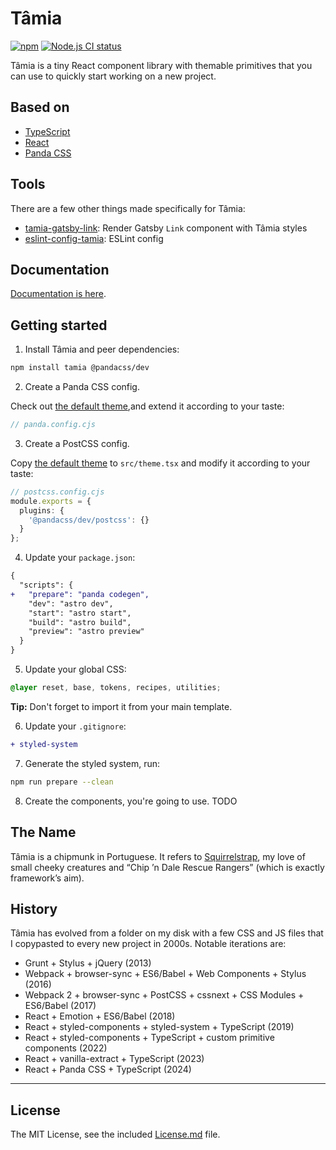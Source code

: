 # Tâmia

[![npm](https://img.shields.io/npm/v/tamia.svg)](https://www.npmjs.com/package/tamia) [![Node.js CI status](https://github.com/sapegin/tamia.git/workflows/Node.js%20CI/badge.svg)](https://github.com/sapegin/tamia.git/actions)

Tâmia is a tiny React component library with themable primitives that you can use to quickly start working on a new project.

## Based on

- [TypeScript](https://www.typescriptlang.org/)
- [React](https://reactjs.org/)
- [Panda CSS](https://panda-css.com/)

## Tools

There are a few other things made specifically for Tâmia:

- [tamia-gatsby-link](https://github.com/tamiadev/tamia-gatsby-link): Render Gatsby `Link` component with Tâmia styles
- [eslint-config-tamia](https://github.com/tamiadev/eslint-config-tamia): ESLint config

## Documentation

[Documentation is here](https://tamiadev.github.io/tamia/).

## Getting started

1. Install Tâmia and peer dependencies:

```bash
npm install tamia @pandacss/dev
```

2. Create a Panda CSS config.

Check out [the default theme](https://github.com/sapegin/tamia/blob/master/src/theme.ts),and extend it according to your taste:

```ts
// panda.config.cjs
```

3. Create a PostCSS config.

Copy [the default theme](https://github.com/sapegin/tamia/blob/master/src/theme.tsx) to `src/theme.tsx` and modify it according to your taste:

```ts
// postcss.config.cjs
module.exports = {
  plugins: {
    '@pandacss/dev/postcss': {}
  }
};
```

4. Update your `package.json`:

```diff
{
  "scripts": {
+   "prepare": "panda codegen",
    "dev": "astro dev",
    "start": "astro start",
    "build": "astro build",
    "preview": "astro preview"
  }
}
```

5. Update your global CSS:

```css
@layer reset, base, tokens, recipes, utilities;
```

**Tip:** Don't forget to import it from your main template.

6. Update your `.gitignore`:

```diff
+ styled-system
```

7. Generate the styled system, run:

```bash
npm run prepare --clean
```

8. Create the components, you're going to use. TODO

## The Name

Tâmia is a chipmunk in Portuguese. It refers to [Squirrelstrap](https://github.com/sapegin/squirrelstrap), my love of small cheeky creatures and “Chip ’n Dale Rescue Rangers” (which is exactly framework’s aim).

## History

Tâmia has evolved from a folder on my disk with a few CSS and JS files that I copypasted to every new project in 2000s. Notable iterations are:

- Grunt + Stylus + jQuery (2013)
- Webpack + browser-sync + ES6/Babel + Web Components + Stylus (2016)
- Webpack 2 + browser-sync + PostCSS + cssnext + CSS Modules + ES6/Babel (2017)
- React + Emotion + ES6/Babel (2018)
- React + styled-components + styled-system + TypeScript (2019)
- React + styled-components + TypeScript + custom primitive components (2022)
- React + vanilla-extract + TypeScript (2023)
- React + Panda CSS + TypeScript (2024)

---

## License

The MIT License, see the included [License.md](License.md) file.
